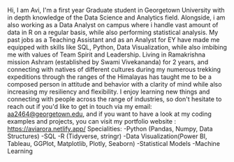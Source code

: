 Hi, I am Avi, I'm a first year Graduate student in Georgetown University with in depth knowledge of the Data Science and Analytics field. Alongside, i am also working as a Data Analyst on campus where i handle vast amount of data in R on a regular basis, while also performing statistical analysis. My past jobs as a Teaching Assistant and as an Analyst for EY have made me equipped with skills like SQL, Python, Data Visualization, while also imbibing me with values of Team Spirit and Leadership. 
Living in Ramakrishna mission Ashram (established by Swami Vivekananda) for 2 years, and connecting with natives of different cultures during my numerous trekking expeditions through the ranges of the Himalayas has taught me to be a composed person in attitude and behavior with a clarity of mind while also increasing my resiliency and flexibility. 
I enjoy learning new things and connecting with people across the range of industries, so don't hesitate to reach out if you'd like to get in touch via my email: aa2464@georgetown.edu, and if you want to have a look at my coding examples and projects, you can visit my portfolio website : https://aviarora.netlify.app/
Specialities:
-Python (Pandas, Numpy, Data Structures)
-SQL
-R (Tidyverse, stringr)
-Data Visualization(Power BI, Tableau, GGPlot, Matplotlib, Plotly, Seaborn)
-Statistical Models
-Machine Learning

<!---
avisionary/avisionary is a ✨ special ✨ repository because its `README.md` (this file) appears on your GitHub profile.
You can click the Preview link to take a look at your changes.
--->
